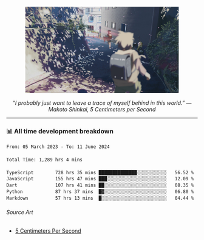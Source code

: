 <p align="center"><img src="asset/header.jpg" width="80%"/></p>
<p align="center"><i>“I probably just want to leave a trace of myself behind in this world.” ― Makoto Shinkai, 5 Centimeters per Second</i></p>

---
<!--
<details>
  <summary>📃 My Resume</summary>

### Education

- 📖 **Computer Science**\
📆 10/2021 - present\
📍 **Thang Long University** - Hoang Mai, Hanoi, Vietnam

### Experience

<img align="right" src="https://img.shields.io/badge/Figma-F24E1E?style=flat&logo=figma&logoColor=white"/>
<img align="right" src="https://img.shields.io/badge/node.js-6DA55F?style=flat&logo=node.js&logoColor=white"/>
<img align="right" src="https://img.shields.io/badge/Next.js-black?style=flat&logo=next.js&logoColor=white"/>
<img align="right" src="https://img.shields.io/badge/TypeScript-007ACC?style=flat&logo=typescript&logoColor=white"/>


- 👨‍💻 **Frontend Web Intern**\
📆 07/2023 - present\
📍 **MQ ICT Solutions** - Hoang Mai, Hanoi, Vietnam
</details> 
-->

### 📊 All time development breakdown

<!--START_SECTION:waka-->

```txt
From: 05 March 2023 - To: 11 June 2024

Total Time: 1,289 hrs 4 mins

TypeScript        728 hrs 35 mins ██████████████░░░░░░░░░░░   56.52 %
JavaScript        155 hrs 47 mins ███░░░░░░░░░░░░░░░░░░░░░░   12.09 %
Dart              107 hrs 41 mins ██░░░░░░░░░░░░░░░░░░░░░░░   08.35 %
Python            87 hrs 37 mins  █▓░░░░░░░░░░░░░░░░░░░░░░░   06.80 %
Markdown          57 hrs 13 mins  █░░░░░░░░░░░░░░░░░░░░░░░░   04.44 %
```

<!--END_SECTION:waka-->

###### Source Art

-  [5 Centimeters Per Second](https://wallhaven.cc/w/nrowq1)

